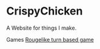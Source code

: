 # CrispyChicken
A Website for things I make.

Games
[Rougelike turn based game](/OpenRpg/index.html)
